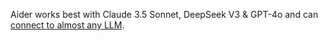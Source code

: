 Aider works best with Claude 3.5 Sonnet, DeepSeek V3 & GPT-4o and can [connect to almost any LLM](https://aider.chat/docs/llms.html).
